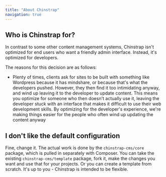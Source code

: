 ```yaml
---
title: "About Chinstrap"
navigation: true
---
```


## Who is Chinstrap for?

In contrast to some other content management systems, Chinstrap isn't optimized for end users who want a friendly admin interface. Instead, it's optimized for developers.

The reasons for this decision are as follows:

* Plenty of times, clients ask for sites to be built with something like Wordpress because it has mindshare, or because that's what the developers pushed. However, they then find it too intimidating anyway, and wind up leaving it to the developer to update content. This means you optimize for someone who then doesn't actually use it, leaving the developer stuck with an interface that makes it difficult to use their web development skills. By optimizing for the developer's experience, we're making things easier for the people who often wind up updating the content anyway

## I don't like the default configuration

Fine, change it. The actual work is done by the `chinstrap-cms/core` package, which is pulled in separately with Composer. You can take the existing `chinstrap-cms/template` package, fork it, make the changes you want and use that for your projects. Or you can create a template from scratch. It's up to you - Chinstrap is intended to be flexible.
